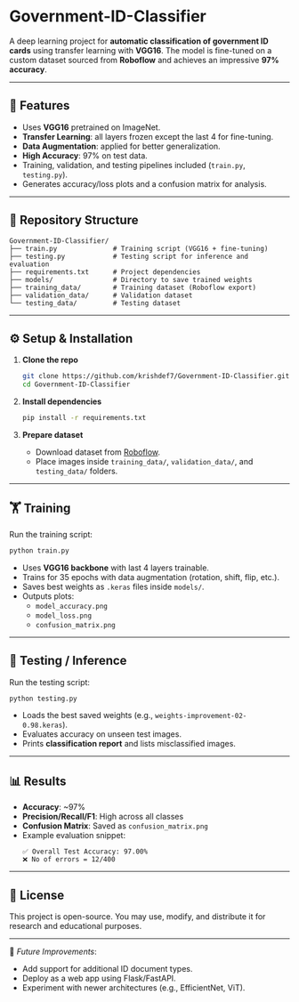 # Government-ID-Classifier  

A deep learning project for **automatic classification of government ID cards** using transfer learning with **VGG16**. The model is fine-tuned on a custom dataset sourced from **Roboflow** and achieves an impressive **97% accuracy**.  

---

## 🚀 Features
- Uses **VGG16** pretrained on ImageNet.  
- **Transfer Learning**: all layers frozen except the last 4 for fine-tuning.  
- **Data Augmentation**: applied for better generalization.  
- **High Accuracy**: 97% on test data.  
- Training, validation, and testing pipelines included (`train.py`, `testing.py`).  
- Generates accuracy/loss plots and a confusion matrix for analysis.  

---

## 📂 Repository Structure
```
Government-ID-Classifier/
├── train.py              # Training script (VGG16 + fine-tuning)
├── testing.py            # Testing script for inference and evaluation
├── requirements.txt      # Project dependencies
├── models/               # Directory to save trained weights
├── training_data/        # Training dataset (Roboflow export)
├── validation_data/      # Validation dataset
└── testing_data/         # Testing dataset
```

---

## ⚙️ Setup & Installation

1. **Clone the repo**
   ```bash
   git clone https://github.com/krishdef7/Government-ID-Classifier.git
   cd Government-ID-Classifier
   ```

2. **Install dependencies**
   ```bash
   pip install -r requirements.txt
   ```

3. **Prepare dataset**  
   - Download dataset from [Roboflow](https://roboflow.com).  
   - Place images inside `training_data/`, `validation_data/`, and `testing_data/` folders.  

---

## 🏋️ Training

Run the training script:  
```bash
python train.py
```

- Uses **VGG16 backbone** with last 4 layers trainable.  
- Trains for 35 epochs with data augmentation (rotation, shift, flip, etc.).  
- Saves best weights as `.keras` files inside `models/`.  
- Outputs plots:  
  - `model_accuracy.png`  
  - `model_loss.png`  
  - `confusion_matrix.png`  

---

## 🧪 Testing / Inference

Run the testing script:  
```bash
python testing.py
```

- Loads the best saved weights (e.g., `weights-improvement-02-0.98.keras`).  
- Evaluates accuracy on unseen test images.  
- Prints **classification report** and lists misclassified images.  

---

## 📊 Results

- **Accuracy**: ~97%  
- **Precision/Recall/F1**: High across all classes  
- **Confusion Matrix**: Saved as `confusion_matrix.png`  
- Example evaluation snippet:
  ```
  ✅ Overall Test Accuracy: 97.00%
  ❌ No of errors = 12/400
  ```

---

## 📜 License
This project is open-source. You may use, modify, and distribute it for research and educational purposes.  

---

📌 *Future Improvements*:  
- Add support for additional ID document types.  
- Deploy as a web app using Flask/FastAPI.  
- Experiment with newer architectures (e.g., EfficientNet, ViT).  
